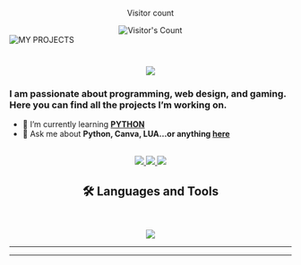 <div align="center"> 
  <p>Visitor count</p>
  <img src="https://profile-counter.glitch.me/{andrei79x}/count.svg" alt="Visitor's Count" />
</div>
<img src="https://raw.githubusercontent.com/andrei79x/andrei79x/refs/heads/main/Polish_20250519_021636984.png" alt="MY PROJECTS">
<h1 align="center">
    <img src="https://readme-typing-svg.herokuapp.com/?font=Inter&size=48&center=true&vCenter=true&width=500&height=70&color=4493F8&duration=4000&lines=Hi+There!+👋;+I'm+Andrei+!;" />
</h1>

### I am passionate about programming, web design, and gaming. Here you can find all the projects I’m working on.
- 🌱 I’m currently learning **[PYTHON](https://www.learnpython.org/)**
- 💬 Ask me about **Python, Canva, LUA...or anything [here](https://github.com/{andrei79x}/{andrei79x}/issues)**

<br>

<div align="center">
  <a href="lehadus04@gmail.com">
    <img src="https://img.shields.io/badge/Gmail-000000?style=for-the-badge&logo=gmail&logoColor=red" />
  </a>
  <a href="https://instagram.com/acabaxc" target="_blank">
    <img src="https://img.shields.io/badge/INSTAGRAM-000000?style=for-the-badge&logo=instagram&logoColor=white" target="_blank" />
  </a>
  <a href="https://bit.ly/noxuragrph" target="_blank">
    <img src="https://img.shields.io/badge/DISCORD-000000?style=for-the-badge&logo=discord&logoColor=white" target="_blank" />
  </a>
  <a
</div>

## 🛠️ Languages and Tools

<br>

<p align="center">
  <img src="https://skillicons.dev/icons?i=python,photoshop,php, c++" />
</p>

<hr>

<hr>
<!--
**andrei79x/andrei79x** is a ✨ _special_ ✨ repository because its `README.md` (this file) appears on your GitHub profile.

Here are some ideas to get you started:

- 🔭 I’m currently working on ...
- 🌱 I’m currently learning ...
- 👯 I’m looking to collaborate on ...
- 🤔 I’m looking for help with ...
- 💬 Ask me about ...
- 📫 How to reach me: ...
- 😄 Pronouns: ...
- ⚡ Fun fact: ...
-->
